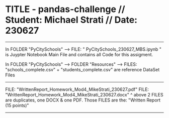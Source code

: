 # TITLE - pandas-challenge // Student: Michael Strati // Date: 230627

---------------------------------------------------

In FOLDER "PyCitySchools" --> FILE: " PyCitySchools_230627_MBS.ipynb " is Juypter Notebook Main File and contains all Code for this assigment.

In FOLDER "PyCitySchools" --> FOLDER "Resources" --> FILES: "schools_complete.csv" + "students_complete.csv" are reference DataSet Files

---------------------------------------------------

FILE: "WrittenReport_Homework_Mod4_MikeStrati_230627.pdf"
FILE: "WrittenReport_Homework_Mod4_MikeStrati_230627.docx"
^ above 2 FILES are duplicates, one DOCX & one PDF. Those FILES are the: "Written Report (15 points)"

---------------------------------------------------
